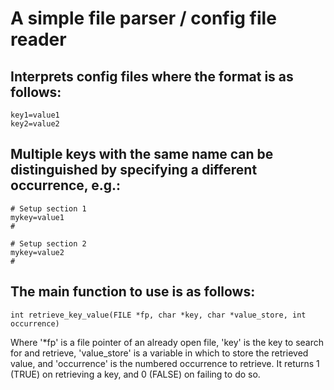 # A simple file parser / config file reader

## Interprets config files where the format is as follows:

    key1=value1
    key2=value2

## Multiple keys with the same name can be distinguished by specifying a different occurrence, e.g.:

    # Setup section 1
    mykey=value1
    #

    # Setup section 2
    mykey=value2
    #

## The main function to use is as follows:

    int retrieve_key_value(FILE *fp, char *key, char *value_store, int occurrence)

Where '*fp' is a file pointer of an already open file, 'key' is the key to search for and retrieve, 'value_store' is a
variable in which to store the retrieved value, and 'occurrence' is the numbered occurrence to retrieve. It returns 1 (TRUE)
on retrieving a key, and 0 (FALSE) on failing to do so.